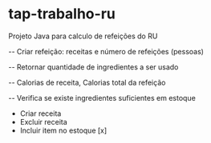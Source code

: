 # tap-trabalho-ru
Projeto Java para calculo de refeições do RU 



-- Criar refeição: receitas e número de refeições (pessoas)

-- Retornar quantidade de ingredientes a ser usado


-- Calorias de receita, Calorias total da refeição

-- Verifica se existe ingredientes suficientes em estoque

- Criar receita
- Excluir receita 
- Incluir item no estoque [x]